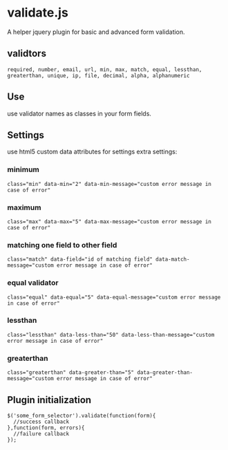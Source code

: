 # validate.js
A helper jquery plugin for basic and advanced form validation.

## validtors
```
required, number, email, url, min, max, match, equal, lessthan, greaterthan, unique, ip, file, decimal, alpha, alphanumeric
```

## Use
use validator names as classes in your form fields.

## Settings
use html5 custom data attributes for settings extra settings:
### minimum
`class="min" data-min="2" data-min-message="custom error message in case of error"`

### maximum
`class="max" data-max="5" data-max-message="custom error message in case of error"`

### matching one field to other field
`class="match" data-field="id of matching field" data-match-message="custom error message in case of error"`

### equal validator
`class="equal" data-equal="5" data-equal-message="custom error message in case of error"`

### lessthan 
`class="lessthan" data-less-than="50" data-less-than-message="custom error message in case of error"`

### greaterthan
`class="greaterthan" data-greater-than="5" data-greater-than-message="custom error message in case of error"`


## Plugin initialization
```
$('some_form_selector').validate(function(form){
  //success callback
},function(form, errors){
  //failure callback
});
```
